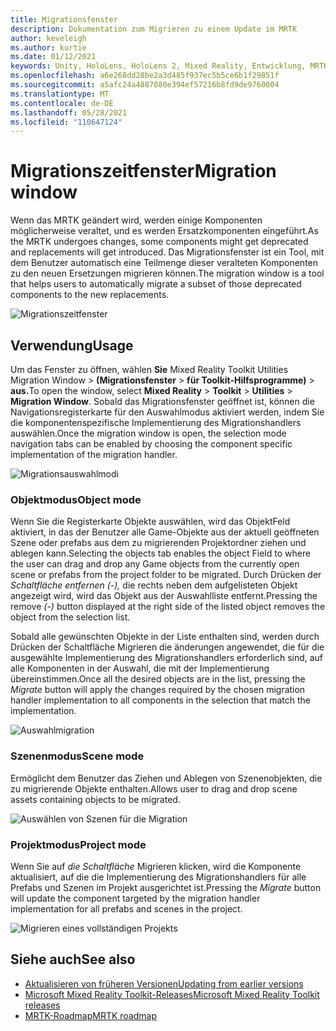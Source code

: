```yaml
---
title: Migrationsfenster
description: Dokumentation zum Migrieren zu einem Update im MRTK
author: keveleigh
ms.author: kurtie
ms.date: 01/12/2021
keywords: Unity, HoloLens, HoloLens 2, Mixed Reality, Entwicklung, MRTK,
ms.openlocfilehash: a6e268dd28be2a3d485f937ec5b5ce6b1f29851f
ms.sourcegitcommit: a5afc24a4887880e394ef57216b8fd9de9760004
ms.translationtype: MT
ms.contentlocale: de-DE
ms.lasthandoff: 05/28/2021
ms.locfileid: "110647124"
---
```

# <a name="migration-window"></a><span data-ttu-id="7d1c1-104">Migrationszeitfenster</span><span class="sxs-lookup"><span data-stu-id="7d1c1-104">Migration window</span></span>

<span data-ttu-id="7d1c1-105">Wenn das MRTK geändert wird, werden einige Komponenten möglicherweise veraltet, und es werden Ersatzkomponenten eingeführt.</span><span class="sxs-lookup"><span data-stu-id="7d1c1-105">As the MRTK undergoes changes, some components might get deprecated and replacements will get introduced.</span></span>
<span data-ttu-id="7d1c1-106">Das Migrationsfenster ist ein Tool, mit dem Benutzer automatisch eine Teilmenge dieser veralteten Komponenten zu den neuen Ersetzungen migrieren können.</span><span class="sxs-lookup"><span data-stu-id="7d1c1-106">The migration window is a tool that helps users to automatically migrate a subset of those deprecated components to the new replacements.</span></span>

![Migrationszeitfenster](../images/migration-window/MRTK_Migration_Window.png)

## <a name="usage"></a><span data-ttu-id="7d1c1-108">Verwendung</span><span class="sxs-lookup"><span data-stu-id="7d1c1-108">Usage</span></span>

<span data-ttu-id="7d1c1-109">Um das Fenster zu öffnen, wählen **Sie** Mixed Reality Toolkit Utilities Migration Window  >  **(Migrationsfenster**  >  **für Toolkit-Hilfsprogramme)**  >  **aus.**</span><span class="sxs-lookup"><span data-stu-id="7d1c1-109">To open the window, select **Mixed Reality** > **Toolkit** > **Utilities** > **Migration Window**.</span></span> <span data-ttu-id="7d1c1-110">Sobald das Migrationsfenster geöffnet ist, können die Navigationsregisterkarte für den Auswahlmodus aktiviert werden, indem Sie die komponentenspezifische Implementierung des Migrationshandlers auswählen.</span><span class="sxs-lookup"><span data-stu-id="7d1c1-110">Once the migration window is open, the selection mode navigation tabs can be enabled by choosing the component specific implementation of the migration handler.</span></span>  

![Migrationsauswahlmodi](../images/migration-window/MRTK_Migration_Modes.png)

### <a name="object-mode"></a><span data-ttu-id="7d1c1-112">Objektmodus</span><span class="sxs-lookup"><span data-stu-id="7d1c1-112">Object mode</span></span>

<span data-ttu-id="7d1c1-113">Wenn Sie die Registerkarte Objekte auswählen, wird das ObjektFeld aktiviert, in das der Benutzer alle Game-Objekte aus der aktuell geöffneten Szene oder prefabs aus dem zu migrierenden Projektordner ziehen und ablegen kann.</span><span class="sxs-lookup"><span data-stu-id="7d1c1-113">Selecting the objects tab enables the object Field to where the user can drag and drop any Game objects from the currently open scene or prefabs from the project folder to be migrated.</span></span>
<span data-ttu-id="7d1c1-114">Durch Drücken der *Schaltfläche entfernen (-),* die rechts neben dem aufgelisteten Objekt angezeigt wird, wird das Objekt aus der Auswahlliste entfernt.</span><span class="sxs-lookup"><span data-stu-id="7d1c1-114">Pressing the remove *(-)* button displayed at the right side of the listed object removes the object from the selection list.</span></span>

<span data-ttu-id="7d1c1-115">Sobald alle gewünschten Objekte in der Liste  enthalten sind, werden durch Drücken der Schaltfläche Migrieren die änderungen angewendet, die für die ausgewählte Implementierung des Migrationshandlers erforderlich sind, auf alle Komponenten in der Auswahl, die mit der Implementierung übereinstimmen.</span><span class="sxs-lookup"><span data-stu-id="7d1c1-115">Once all the desired objects are in the list, pressing the *Migrate* button will apply the changes required by the chosen migration handler implementation to all components in the selection that match the implementation.</span></span>

![Auswahlmigration](../images/migration-window/MRTK_Object_Migration.png)

### <a name="scene-mode"></a><span data-ttu-id="7d1c1-117">Szenenmodus</span><span class="sxs-lookup"><span data-stu-id="7d1c1-117">Scene mode</span></span>

<span data-ttu-id="7d1c1-118">Ermöglicht dem Benutzer das Ziehen und Ablegen von Szenenobjekten, die zu migrierende Objekte enthalten.</span><span class="sxs-lookup"><span data-stu-id="7d1c1-118">Allows user to drag and drop scene assets containing objects to be migrated.</span></span>

![Auswählen von Szenen für die Migration](../images/migration-window/MRTK_Scene_Selection.png)

### <a name="project-mode"></a><span data-ttu-id="7d1c1-120">Projektmodus</span><span class="sxs-lookup"><span data-stu-id="7d1c1-120">Project mode</span></span>

<span data-ttu-id="7d1c1-121">Wenn Sie auf *die Schaltfläche* Migrieren klicken, wird die Komponente aktualisiert, auf die die Implementierung des Migrationshandlers für alle Prefabs und Szenen im Projekt ausgerichtet ist.</span><span class="sxs-lookup"><span data-stu-id="7d1c1-121">Pressing the *Migrate* button will update the component targeted by the migration handler implementation for all prefabs and scenes in the project.</span></span>

![Migrieren eines vollständigen Projekts](../images/migration-window/MRTK_Project_Migration.png)

## <a name="see-also"></a><span data-ttu-id="7d1c1-123">Siehe auch</span><span class="sxs-lookup"><span data-stu-id="7d1c1-123">See also</span></span>

- [<span data-ttu-id="7d1c1-124">Aktualisieren von früheren Versionen</span><span class="sxs-lookup"><span data-stu-id="7d1c1-124">Updating from earlier versions</span></span>](../../updates-deployment/updating.md)
- [<span data-ttu-id="7d1c1-125">Microsoft Mixed Reality Toolkit-Releases</span><span class="sxs-lookup"><span data-stu-id="7d1c1-125">Microsoft Mixed Reality Toolkit releases</span></span>](../../release-notes/mrtk-26-release-notes.md)
- [<span data-ttu-id="7d1c1-126">MRTK-Roadmap</span><span class="sxs-lookup"><span data-stu-id="7d1c1-126">MRTK roadmap</span></span>](../../roadmap.md)
